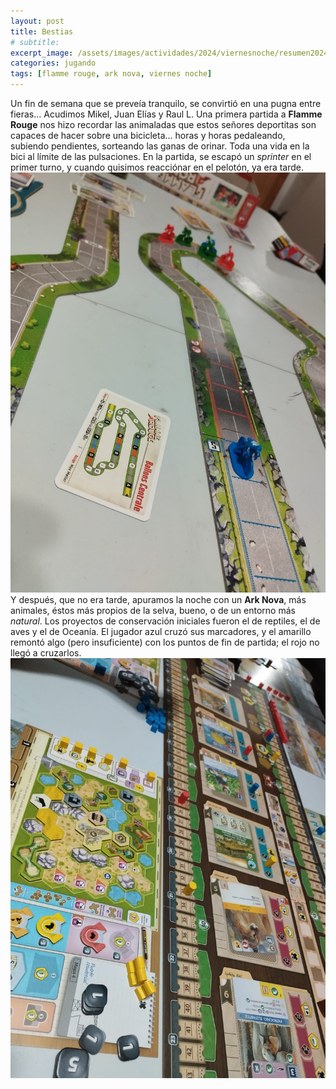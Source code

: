 ```yaml
---
layout: post
title: Bestias
# subtitle: 
excerpt_image: /assets/images/actividades/2024/viernesnoche/resumen20240426.png
categories: jugando
tags: [flamme rouge, ark nova, viernes noche]
---
```

Un fin de semana que se preveía tranquilo, se convirtió en una pugna entre fieras... Acudimos Mikel, Juan Elías y Raul L.
Una primera partida a <b>Flamme Rouge</b> nos hizo recordar las animaladas que estos señores deportitas son capaces de hacer sobre una bicicleta... horas y horas pedaleando, subiendo pendientes, sorteando las ganas de orinar. Toda una vida en la bici al límite de las pulsaciones. En la partida, se escapó un <i>sprinter</i> en el primer turno, y cuando quisimos reacciónar en el pelotón, ya era tarde.
![banner](/assets/images/actividades/2024/viernesnoche/flammerouge202404026.jpg)
Y después, que no era tarde, apuramos la noche con un <b>Ark Nova</b>, más animales, éstos más propios de la selva, bueno, o de un entorno más <i>natural</i>. Los proyectos de conservación iniciales fueron el de reptiles, el de aves y el de Oceanía. El jugador azul cruzó sus marcadores, y el amarillo remontó algo (pero insuficiente) con los puntos de fin de partida; el rojo no llegó a cruzarlos.
![banner](/assets/images/actividades/2024/viernesnoche/arknova20240426.jpg)